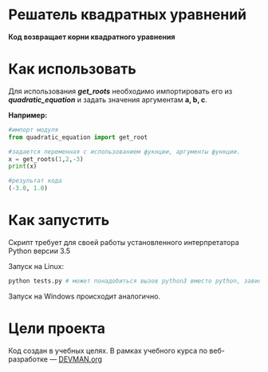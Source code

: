 # Решатель квадратных уравнений

**Код возвращает корни квадратного уравнения**

# Как использовать

Для использования ***get_roots*** необходимо импортировать его из ___quadratic_equation___ и задать значения аргументам __a, b, c__.

**Например:**
```python 
#импорт модуля
from quadratic_equation import get_root

#задается переменная с использованием фукнции, аргументы функции.
x = get_roots(1,2,-3)
print(x)

#результат кода
(-3.0, 1.0)
```

# Как запустить

Скрипт требует для своей работы установленного интерпретатора Python версии 3.5

Запуск на Linux:

```bash
python tests.py # может понадобиться вызов python3 вместо python, зависит от настроек операционной системы
```

Запуск на Windows происходит аналогично.

# Цели проекта

Код создан в учебных целях. В рамках учебного курса по веб-разработке ― [DEVMAN.org](https://devman.org)
